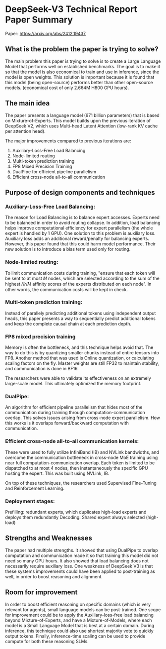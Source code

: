 # DeepSeek-V3 Technical Report Paper Summary
Paper: https://arxiv.org/abs/2412.19437

## What is the problem the paper is trying to solve?

The main problem this paper is trying to solve is to create a Large Language Model that performs well on established benchmarks. The goal is
to make it so that the model is also economical to train and use in inference, since the model is open weights. This solution is important because it is 
found that this model (being open-source) performs better than other open-source models. (economical cost of only 2.664M H800 GPU hours).

## The main idea
The paper presents a language model (671 billion parameters) that is based on Mixture-of-Experts. This model builds upon the previous iteration of DeepSeek V2,
which uses Multi-head Latent Attention (low-rank KV cache per attention head). 

The major improvements compared to previous iterations are:
1) Auxiliary-Loss-Free Load Balancing
2) Node-limited routing
3) Multi-token prediction training
4) FP8 Mixed Precision Training
5) DualPipe for efficient pipeline parallelism
6) Efficient cross-node all-to-all communication

## Purpose of design components and techniques

### Auxiliary-Loss-Free Load Balancing: 
The reason for Load Balancing is to balance expert accesses. Experts need to be balanced in order to avoid routing collapse. In addition, load balancing 
helps improve computational efficiency for expert parallelism (the whole expert is handled by 1 GPU). One solution to this problem is auxiliary loss. 
Auxiliary loss adds an additional reward/penalty for balancing experts. However, this paper found that this could harm model performance. Their new solution
is to introduce a bias term used only for routing. 

### Node-limited routing: 
To limit communication costs during training, "ensure that each token will be sent to at most 𝑀 nodes, which are selected according 
to the sum of the highest 𝐾𝑟/𝑀 affinity scores of the experts distributed on each node". In other words, the communication costs will be kept in check. 

### Multi-token prediction training: 
Instead of parallely predicting additional tokens using independent output heads, this paper presents a way to sequentially predict additional tokens and
keep the complete causal chain at each prediction depth.

### FP8 mixed precision training
Memory is often the bottleneck, and this technique helps avoid that. The way to do this is by quantizing smaller chunks instead of entire tensors into FP8.
Another method that was used is Online quantization, or calculating scaling factors on the fly. Master weights are still FP32 to maintain stability, 
and communication is done in BF16.

The researchers were able to validate its effectiveness on an extremely large-scale model. This ultimately optimized the memory footprint.

### DualPipe:
An algorithm for efficient pipeline parallelism that hides most of the communication during training through computation-communication overlap. This 
solves issues arising from cross-node expert parallelism. How this works is it overlaps forward/backward computation with communication.

### Efficient cross-node all-to-all communication kernels:
These were used to fully utilize InfiniBand (IB) and NVLink bandwidths, and overcome the communication bottleneck in cross-node MoE training using 
near full computation-communication overlap. Each token is limited to be dispatched to at most 4 nodes, then instantaneously the specific GPU 
hosting the expert. This was built using NVLink, IB. 

On top of these techniques, the researchers used Supervised Fine-Tuning and Reinforcement Learning.

### Deployment stages:
Prefilling: redundant experts, which duplicates high-load experts and deploys them redundantly
Decoding: Shared expert always selected (high-load)

## Strengths and Weaknesses

The paper had multiple strengths. It showed that using DualPipe to overlap computation and communication made it so that training this model did not 
need so many GPU hours. It also showed that load balancing does not necessarily require auxiliary loss.
One weakness of DeepSeek V3 is that these systems improvements could have been applied to post-training as well, in order to boost reasoning and alignment.

## Room for improvement

In order to boost efficient reasoning on specific domains (which is very relevant for agents), small language models can be post-trained. 
One scope for improvement could be to apply the Auxiliary-loss-free load balancing beyond Mixture-of-Experts, and have a Mixture-of-Models, where 
each model is a Small Language Model that is best at a certain domain. During inference, this technique could also use shortest majority vote to quickly 
output tokens. Finally, inference-time scaling can be used to provide compute for both these reasoning SLMs.
